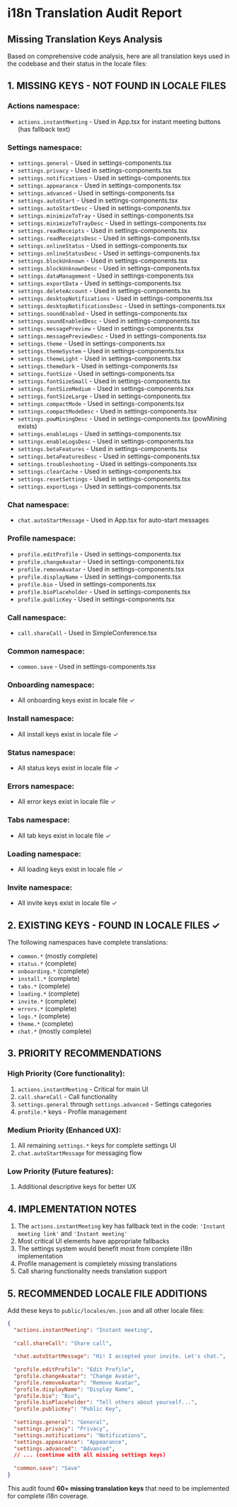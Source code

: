 # i18n Translation Audit Report

## Missing Translation Keys Analysis

Based on comprehensive code analysis, here are all translation keys used in the codebase and their status in the locale files:

## 1. MISSING KEYS - NOT FOUND IN LOCALE FILES

### Actions namespace:
- `actions.instantMeeting` - Used in App.tsx for instant meeting buttons (has fallback text)

### Settings namespace:
- `settings.general` - Used in settings-components.tsx
- `settings.privacy` - Used in settings-components.tsx  
- `settings.notifications` - Used in settings-components.tsx
- `settings.appearance` - Used in settings-components.tsx
- `settings.advanced` - Used in settings-components.tsx
- `settings.autoStart` - Used in settings-components.tsx
- `settings.autoStartDesc` - Used in settings-components.tsx
- `settings.minimizeToTray` - Used in settings-components.tsx
- `settings.minimizeToTrayDesc` - Used in settings-components.tsx
- `settings.readReceipts` - Used in settings-components.tsx
- `settings.readReceiptsDesc` - Used in settings-components.tsx
- `settings.onlineStatus` - Used in settings-components.tsx
- `settings.onlineStatusDesc` - Used in settings-components.tsx
- `settings.blockUnknown` - Used in settings-components.tsx
- `settings.blockUnknownDesc` - Used in settings-components.tsx
- `settings.dataManagement` - Used in settings-components.tsx
- `settings.exportData` - Used in settings-components.tsx
- `settings.deleteAccount` - Used in settings-components.tsx
- `settings.desktopNotifications` - Used in settings-components.tsx
- `settings.desktopNotificationsDesc` - Used in settings-components.tsx
- `settings.soundEnabled` - Used in settings-components.tsx
- `settings.soundEnabledDesc` - Used in settings-components.tsx
- `settings.messagePreview` - Used in settings-components.tsx
- `settings.messagePreviewDesc` - Used in settings-components.tsx
- `settings.theme` - Used in settings-components.tsx
- `settings.themeSystem` - Used in settings-components.tsx
- `settings.themeLight` - Used in settings-components.tsx
- `settings.themeDark` - Used in settings-components.tsx
- `settings.fontSize` - Used in settings-components.tsx
- `settings.fontSizeSmall` - Used in settings-components.tsx
- `settings.fontSizeMedium` - Used in settings-components.tsx
- `settings.fontSizeLarge` - Used in settings-components.tsx
- `settings.compactMode` - Used in settings-components.tsx
- `settings.compactModeDesc` - Used in settings-components.tsx
- `settings.powMiningDesc` - Used in settings-components.tsx (powMining exists)
- `settings.enableLogs` - Used in settings-components.tsx
- `settings.enableLogsDesc` - Used in settings-components.tsx
- `settings.betaFeatures` - Used in settings-components.tsx
- `settings.betaFeaturesDesc` - Used in settings-components.tsx
- `settings.troubleshooting` - Used in settings-components.tsx
- `settings.clearCache` - Used in settings-components.tsx
- `settings.resetSettings` - Used in settings-components.tsx
- `settings.exportLogs` - Used in settings-components.tsx

### Chat namespace:
- `chat.autoStartMessage` - Used in App.tsx for auto-start messages

### Profile namespace:
- `profile.editProfile` - Used in settings-components.tsx
- `profile.changeAvatar` - Used in settings-components.tsx
- `profile.removeAvatar` - Used in settings-components.tsx
- `profile.displayName` - Used in settings-components.tsx
- `profile.bio` - Used in settings-components.tsx
- `profile.bioPlaceholder` - Used in settings-components.tsx
- `profile.publicKey` - Used in settings-components.tsx

### Call namespace:
- `call.shareCall` - Used in SimpleConference.tsx

### Common namespace:
- `common.save` - Used in settings-components.tsx

### Onboarding namespace:
- All onboarding keys exist in locale file ✓

### Install namespace:
- All install keys exist in locale file ✓

### Status namespace:
- All status keys exist in locale file ✓

### Errors namespace:
- All error keys exist in locale file ✓

### Tabs namespace:
- All tab keys exist in locale file ✓

### Loading namespace:
- All loading keys exist in locale file ✓

### Invite namespace:
- All invite keys exist in locale file ✓

## 2. EXISTING KEYS - FOUND IN LOCALE FILES ✓

The following namespaces have complete translations:
- `common.*` (mostly complete)
- `status.*` (complete)
- `onboarding.*` (complete)
- `install.*` (complete)
- `tabs.*` (complete)
- `loading.*` (complete)
- `invite.*` (complete)
- `errors.*` (complete)
- `logs.*` (complete)
- `theme.*` (complete)
- `chat.*` (mostly complete)

## 3. PRIORITY RECOMMENDATIONS

### High Priority (Core functionality):
1. `actions.instantMeeting` - Critical for main UI
2. `call.shareCall` - Call functionality
3. `settings.general` through `settings.advanced` - Settings categories
4. `profile.*` keys - Profile management

### Medium Priority (Enhanced UX):
1. All remaining `settings.*` keys for complete settings UI
2. `chat.autoStartMessage` for messaging flow

### Low Priority (Future features):
1. Additional descriptive keys for better UX

## 4. IMPLEMENTATION NOTES

1. The `actions.instantMeeting` key has fallback text in the code: `'Instant meeting link'` and `'Instant meeting'`
2. Most critical UI elements have appropriate fallbacks
3. The settings system would benefit most from complete i18n implementation
4. Profile management is completely missing translations
5. Call sharing functionality needs translation support

## 5. RECOMMENDED LOCALE FILE ADDITIONS

Add these keys to `public/locales/en.json` and all other locale files:

```json
{
  "actions.instantMeeting": "Instant meeting",
  
  "call.shareCall": "Share call",
  
  "chat.autoStartMessage": "Hi! I accepted your invite. Let's chat.",
  
  "profile.editProfile": "Edit Profile",
  "profile.changeAvatar": "Change Avatar",
  "profile.removeAvatar": "Remove Avatar", 
  "profile.displayName": "Display Name",
  "profile.bio": "Bio",
  "profile.bioPlaceholder": "Tell others about yourself...",
  "profile.publicKey": "Public Key",
  
  "settings.general": "General",
  "settings.privacy": "Privacy",
  "settings.notifications": "Notifications",
  "settings.appearance": "Appearance",
  "settings.advanced": "Advanced",
  // ... (continue with all missing settings keys)
  
  "common.save": "Save"
}
```

This audit found **60+ missing translation keys** that need to be implemented for complete i18n coverage.
